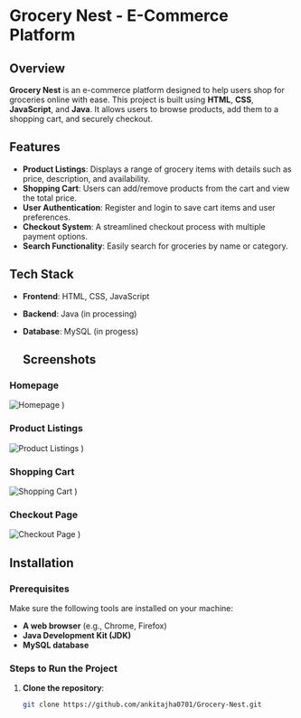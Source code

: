 # Grocery Nest - E-Commerce Platform

## Overview

**Grocery Nest** is an e-commerce platform designed to help users shop for groceries online with ease. This project is built using **HTML**, **CSS**, **JavaScript**, and **Java**. It allows users to browse products, add them to a shopping cart, and securely checkout.

## Features

- **Product Listings**: Displays a range of grocery items with details such as price, description, and availability.
- **Shopping Cart**: Users can add/remove products from the cart and view the total price.
- **User Authentication**: Register and login to save cart items and user preferences.
- **Checkout System**: A streamlined checkout process with multiple payment options.
- **Search Functionality**: Easily search for groceries by name or category.

## Tech Stack

- **Frontend**: HTML, CSS, JavaScript
- **Backend**: Java (in processing)
- **Database**: MySQL (in progess)

  ## Screenshots

### Homepage
![Homepage](https://github.com/user-attachments/assets/c805ef9d-36b8-421d-a31d-b21a621bad9f)
)

### Product Listings
![Product Listings](https://github.com/user-attachments/assets/68a60294-cb93-49d0-9e36-828bd92676ac)
)

### Shopping Cart
![Shopping Cart](https://github.com/user-attachments/assets/e765f0d6-c8cc-4d6f-9e7c-d51aaf828619)
)

### Checkout Page
![Checkout Page](https://github.com/user-attachments/assets/70b8d4fc-b8ed-4fcc-a912-8d7eccf94d57)
)


## Installation

### Prerequisites

Make sure the following tools are installed on your machine:

- **A web browser** (e.g., Chrome, Firefox)
- **Java Development Kit (JDK)**
- **MySQL database**

### Steps to Run the Project

1. **Clone the repository**:
   ```bash
   git clone https://github.com/ankitajha0701/Grocery-Nest.git
